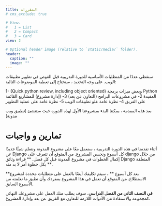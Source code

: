 ```yaml
---
title: المقررات
# cms_exclude: true

# View.
#   1 = List
#   2 = Compact
#   3 = Card
view: 2

# Optional header image (relative to `static/media/` folder).
header:
  caption: ""
  image: ""
---
```


سنغطي عددًا من المتطلبات الأساسية للدورة التدريبية قبل الغوص في تطوير تطبيقات الويب. على وجه التحديد ، سنحتاج إلى تغطية الموضوعات التالية:

1-	(Quick python review, including object oriented) وبعض ميزات برمجة Python المفيدة
2-	في مشروعات البرامج (التعاون عن بعد)
3-	(إدارة مشروع) للمشاريع القائمة على الفريق
4-	نظرة عامة علو تطبيقات الويب
5-	نظرة عامة على عملية التطوير

بعد هذه المقدمة ، يمكننا البدء بمشروعنا الأول لهذه الدورة حيث ستنشئ (تطبيق ويب مدونة)

# تمارين و واجبات

أثناء تقدمنا في هذه الدورة التدريبية ، سنعمل معًا على مشروع المدونة ونتعلم شيئًا جديدًا عن Django كل أسبوع ونحسن المشروع. من المتوقع أن تتعرف على django من خلال إكمال الخطوات في مشروع المدونة قبل كل فصل. ** قراءة وثائق Django المتعلقة بكل خطوة أمر لا بد منه **.

**بعد كل أسبوع ** ، سيتم تكليفك أيضًا بالعمل على متطلبات محددة لمشروع الاستطلاع.
 من المتوقع أن تعمل في هذا المشروع بمفردك وأن تطبق ما تعلمته من الأسبوع السابق.

**في النصف الثاني من الفصل الدراسي**، سوف يطلب منك العمل على مشروعك النهائي كمجموعة والاستفادة من الأدوات اللازمة للتعاون مع الفريق عن بعد وإدارة المشروع.
